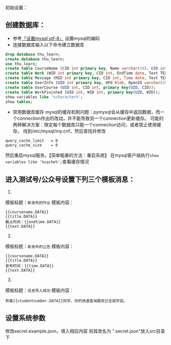 初始设置：

## 创建数据库：
* 参考[「设置mysql utf-8」](http://stackoverflow.com/questions/3513773/change-mysql-default-character-set-to-utf-8-in-my-cnf)
设置mysql的编码
* 连接数据库输入以下命令建立数据库
```sql
drop database thu_learn;
create database thu_learn;
use thu_learn;
create table CourseName (CID int primary key, Name varchar(30), UID int, UPd blob);
create table Work (WID int primary key, CID int, EndTime date, Text TEXT, Title varchar(63));
create table Message (MID int primary key, CID int, Time date, Text TEXT, Title varchar(63));
create table UserInfo (UID int primary key, UPd blob, OpenID varchar(30));
create table UserCourse (UID int, CID int, primary key(UID, CID));
create table WorkFinished (UID int, WID int, primary key(UID, WID));
show variables like '%character%';
show tables;
```
* 禁用数据库缓存
mysql的缓存机制问题：pymysql会从缓存中返回数据，而一个connection作出的改动，并不能导致另一个connection更新缓存。
可能的两种解决方案：限定每个数据库只能一个connection访问，或者禁止使用缓存。
找到/etc/mysql/my.cnf，然后查找并修改

```
query_cache_limit	= 0
query_cache_size    = 0
```
然后重启mysql服务。【简单粗暴的方法：重启系统】
在mysql客户端执行```show variables like '%cache%';```查看缓存情况


## 进入测试号/公众号设置下列三个模板消息：
1.
模板标题：```新发布的作业```
模板内容：
```
{{coursename.DATA}}
{{title.DATA}}
截止时间：{{endtime.DATA}}
{{text.DATA}}
```
2.
模板标题：```新发布的公告```
模板内容：
```
{{coursename.DATA}}
{{title.DATA}}
发布时间：{{time.DATA}}
{{text.DATA}}
```
3.
模板标题：```信息导入成功```
模板内容：
```
恭喜{{studentnumber.DATA}}同学，你的快速查询服务已全部开启。
```


## 设置系统参数
修改secret.example.json，填入相应内容
将其改名为 ".secret.json"放入src目录下


